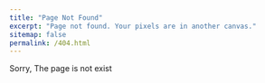 ```yaml
---
title: "Page Not Found"
excerpt: "Page not found. Your pixels are in another canvas."
sitemap: false
permalink: /404.html
---
```

Sorry, The page is not exist
